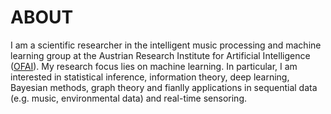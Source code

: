 # ABOUT

I am a scientific researcher in the intelligent music processing and machine learning group at the Austrian Research Institute for Artificial Intelligence ([OFAI](http://www.ofai.at/research/impml/index.html)). My research focus lies on machine learning. In particular, I am interested in statistical inference, information theory, deep learning, Bayesian methods, graph theory and fianlly applications in sequential data (e.g. music, environmental data) and real-time sensoring.



